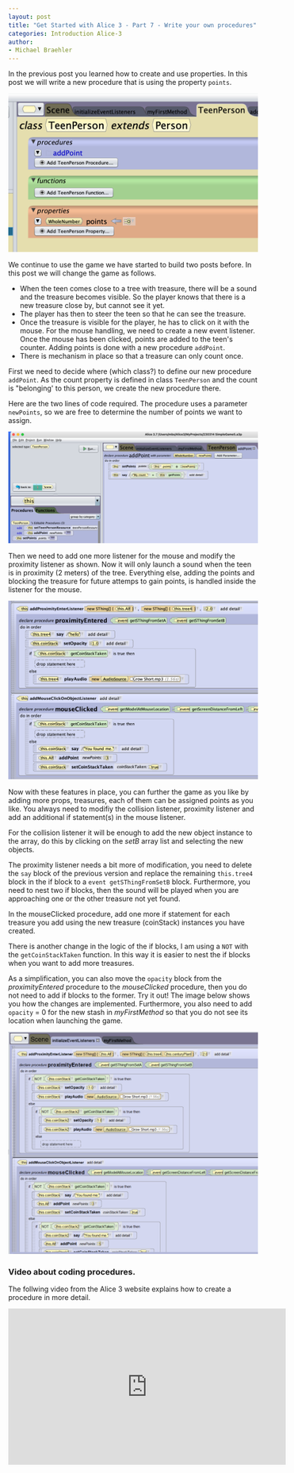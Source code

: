 ```yaml
---
layout: post
title: "Get Started with Alice 3 - Part 7 - Write your own procedures"
categories: Introduction Alice-3
author:
- Michael Braehler
---
```


In the previous post you learned how to create and use properties. In this post we will write a new procedure that is using the property ```points```.

![class view of TeenPerson](/assets/230321_classOverview.png)

We continue to use the game we have started to build two posts before. In this post we will change the game as follows.

- When the teen comes close to a tree with treasure, there will be a sound and the treasure becomes visible. So the player knows that there is a new treasure close by, but cannot see it yet.
- The player has then to steer the teen so that he can see the treasure.
- Once the treasure is visible for the player, he has to click on it with the mouse. For the mouse handling, we need to create a new event listener. Once the mouse has been clicked, points are added to the teen's counter. Adding points is done with a new procedure ```addPoint```.
- There is mechanism in place so that a treasure can only count once.

First we need to decide where (which class?) to define our new procedure ```addPoint```. As the count property is defined in class ```TeenPerson``` and the count is "belonging' to this person, we create the new procedure there.

Here are the two lines of code required. The procedure uses a parameter ```newPoints```, so we are free to determine the number of points we want to assign. 

![procedure addPoint](/assets/230321_Proc_addPoint.png)

Then we need to add one more listener for the mouse and modify the proximity listener as shown. Now it will only launch a sound when the teen is in proximity (2 meters) of the tree. Everything else, adding the points and blocking the treasure for future attemps to gain points, is handled inside the listener for the mouse.

![Modifications for the Listeners](/assets/230321_ListenerModifs.png)

Now with these features in place, you can further the game as you like by adding more props, treasures, each of them can be assigned points as you like. You always need to modifiy the collision listener, proximity listener and add an additional if statement(s) in the mouse listener. 

For the collision listener it will be enough to add the new object instance to the array, do this by clicking on the *setB* array list and selecting the new objects.

The proximity listener needs a bit more of modification, you need to delete the ```say``` block of the previous version and replace the remaining ```this.tree4``` block in the if block to a ```event getSThingFromSetB``` block. Furthermore, you need to nest two if blocks, then the sound will be played when you are approaching one or the other treasure not yet found.

In the mouseClicked procedure, add one more if statement for each treasure you add using the new treasure (coinStack) instances you have created.

There is another change in the logic of the if blocks, I am using a ```NOT``` with the ```getCoinStackTaken``` function. In this way it is easier to nest the if blocks when you want to add more treasures.

As a simplification, you can also move the ```opacity``` block from the *proximityEntered* procedure to the *mouseClicked* procedure, then you do not need to add if blocks to the former. Try it out! The image below shows you how the changes are implemented. Furthermore, you also need to add ```opacity``` = 0 for the new stash in *myFirstMethod* so that you do not see its location when launching the game.

![Game with two stacks of coints](/assets/230321_ModifTwoStacks.png)

### Video about coding procedures.

The follwing video from the Alice 3 website explains how to create a procedure in more detail.

<iframe 
        width="560" height="315" 
        src="https://www.youtube.com/embed/iFvooPaQBoI" 
        title="YouTube video player" 
        frameborder="0" 
        allow="accelerometer; autoplay; clipboard-write; encrypted-media; gyroscope; picture-in-picture; web-share" allowfullscreen>
</iframe>
